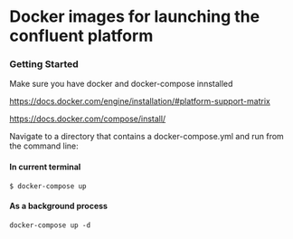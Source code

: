 # Docker images for launching the confluent platform

### Getting Started

Make sure you have docker and docker-compose innstalled

https://docs.docker.com/engine/installation/#platform-support-matrix

https://docs.docker.com/compose/install/

Navigate to a directory that contains a docker-compose.yml and run from the command line:

#### In current terminal

```
$ docker-compose up
```
#### As a background process
```
docker-compose up -d
```
